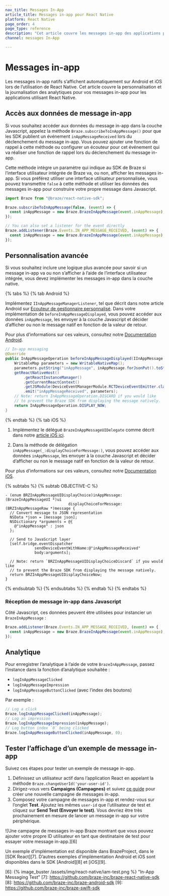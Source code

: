 ```yaml
---
nav_title: Messages In-App
article_title: Messages in-app pour React Native
platform: React Native
page_order: 4
page_type: reference
description: "Cet article couvre les messages in-app des applications pour iOS et Android utilisant React Native, y compris l’analytique de la personnalisation et de la journalisation."
channel: messages In-App

---
```


# Messages in-app

Les messages in-app natifs s’affichent automatiquement sur Android et iOS lors de l’utilisation de React Native. Cet article couvre la personnalisation et la journalisation des analytiques pour vos messages in-app pour les applications utilisant React Native.

## Accès aux données de message in-app

Si vous souhaitez accéder aux données du message in-app dans la couche Javascript, appelez la méthode `Braze.subscribeToInAppMessage()` pour que les SDK publient un événement `inAppMessageReceived` lors du déclenchement du message in-app. Vous pouvez ajouter une fonction de rappel à cette méthode ou configurer un écouteur pour cet événement qui va réaliser une fonction de rappel lors du déclenchement du message in-app.

Cette méthode intègre un paramètre qui indique au SDK de Braze si l’interface utilisateur intégrée de Braze va, ou non, afficher les messages in-app. Si vous préférez utiliser une interface utilisateur personnalisée, vous pouvez transmettre `false` à cette méthode et utiliser les données des messages in-app pour construire votre propre message dans Javascript.

```javascript
import Braze from "@braze/react-native-sdk";

Braze.subscribeToInAppMessage(false, (event) => {
  const inAppMessage = new Braze.BrazeInAppMessage(event.inAppMessage);
});

// You can also set a listener for the event directly
Braze.addListener(Braze.Events.IN_APP_MESSAGE_RECEIVED, (event) => {
  const inAppMessage = new Braze.BrazeInAppMessage(event.inAppMessage);
});
```

## Personnalisation avancée

Si vous souhaitez inclure une logique plus avancée pour savoir si un message in-app va ou non s’afficher à l’aide de l’interface utilisateur intégrée, vous devez implémenter les messages in-app dans la couche native.

{% tabs %}
{% tab Android %}

Implémentez `IInAppMessageManagerListener`, tel que décrit dans notre article Android sur [Ecouteur de gestionnaire personnalisé]({{site.baseurl}}/developer_guide/platform_integration_guides/android/in-app_messaging/customization/custom_listeners/#custom-manager-listener). Dans votre implémentation de `beforeInAppMessageDisplayed`, vous pouvez accéder aux données `inAppMessage`, les envoyer à la couche Javascript et décider d’afficher ou non le message natif en fonction de la valeur de retour.

Pour plus d’informations sur ces valeurs, consultez notre [Documentation Android]({{site.baseurl}}/developer_guide/platform_integration_guides/android/in-app_messaging/).

```java
// In-app messaging
@Override
public InAppMessageOperation beforeInAppMessageDisplayed(IInAppMessage inAppMessage) {
    WritableMap parameters = new WritableNativeMap();
    parameters.putString("inAppMessage", inAppMessage.forJsonPut().toString());
    getReactNativeHost()
        .getReactInstanceManager()
        .getCurrentReactContext()
        .getJSModule(DeviceEventManagerModule.RCTDeviceEventEmitter.class)
        .emit("inAppMessageReceived", parameters);
    // Note: return InAppMessageOperation.DISCARD if you would like
    // to prevent the Braze SDK from displaying the message natively.
    return InAppMessageOperation.DISPLAY_NOW;
}
```
{% endtab %}
{% tab iOS %}

1. Implémentez le délégué `BrazeInAppMessageUIDelegate` comme décrit dans notre [article iOS ici](https://braze-inc.github.io/braze-swift-sdk/tutorials/braze/c1-inappmessageui).

2. Dans la méthode de délégation `inAppMessage(_:displayChoiceForMessage:)`, vous pouvez accéder aux données `inAppMessage`, les envoyer à la couche Javascript et décider d’afficher ou non le message natif en fonction de la valeur de retour.

Pour plus d’informations sur ces valeurs, consultez notre [Documentation iOS](https://braze-inc.github.io/braze-swift-sdk/documentation/brazeui/brazeinappmessageuidelegate/).

{% subtabs %}
{% subtab OBJECTIVE-C %}
```objc
- (enum BRZInAppMessageUIDisplayChoice)inAppMessage:(BrazeInAppMessageUI *)ui
                            displayChoiceForMessage:(BRZInAppMessageRaw *)message {
  // Convert message to JSON representation
  NSData *json = [message json];
  NSDictionary *arguments = @{
    @"inAppMessage" : json
  };

  // Send to JavaScript layer
  [self.bridge.eventDispatcher
             sendDeviceEventWithName:@"inAppMessageReceived"
             body:arguments];

  // Note: return `BRZInAppMessageUIDisplayChoiceDiscard` if you would like
  // to prevent the Braze SDK from displaying the message natively.
  return BRZInAppMessageUIDisplayChoiceNow;
}
```
{% endsubtab %}
{% endsubtabs %}
{% endtab %}
{% endtabs %}

### Réception de message in-app dans Javascript

Côté Javascript, ces données peuvent être utilisées pour instancier un `BrazeInAppMessage` :
```javascript
Braze.addListener(Braze.Events.IN_APP_MESSAGE_RECEIVED, (event) => {
  const inAppMessage = new Braze.BrazeInAppMessage(event.inAppMessage);
});
```

## Analytique

Pour enregistrer l’analytique à l’aide de votre `BrazeInAppMessage`, passez l’instance dans la fonction d’analytique souhaitée :
- `logInAppMessageClicked`
- `logInAppMessageImpression`
- `logInAppMessageButtonClicked` (avec l’index des boutons)

Par exemple :
```js
// Log a click
Braze.logInAppMessageClicked(inAppMessage);
// Log an impression
Braze.logInAppMessageImpression(inAppMessage);
// Log button index `0` being clicked
Braze.logInAppMessageButtonClicked(inAppMessage, 0);
```

## Tester l’affichage d’un exemple de message in-app

Suivez ces étapes pour tester un exemple de message in-app.

1. Définissez un utilisateur actif dans l’application React en appelant la méthode `Braze.changeUserId('your-user-id')`.
2. Dirigez-vous vers **Campaigns (Campagnes)** et suivez [ce guide][5] pour créer une nouvelle campagne de messages in-app.
3. Composez votre campagne de messages in-app et rendez-vous sur l’onglet **Test**. Ajoutez les mêmes `user-id` que l’utilisateur de test et cliquez sur **Send Test (Envoyer le test)**. Vous devriez être très prochainement en mesure de lancer un message in-app sur votre périphérique.

![Une campagne de messages in-app Braze montrant que vous pouvez ajouter votre propre ID utilisateur en tant que destinataire de test pour essayer votre message in-app.][6]

Un exemple d’implémentation est disponible dans BrazeProject, dans le [SDK React][7]. D’autres exemples d’implémentation Android et iOS sont disponibles dans le SDK [Android][8] et [iOS][9].

[1]: {{site.baseurl}}/developer_guide/platform_integration_guides/android/in-app_messaging/customization/custom_listeners/#custom-manager-listener
[2]: {{site.baseurl}}/developer_guide/platform_integration_guides/android/in-app_messaging/customization/custom_listeners/#step-1-implement-an-in-app-message-manager-listener
[5]: {{site.baseurl}}/user_guide/message_building_by_channel/in-app_messages/create/
[6]: {% image_buster /assets/img/react-native/iam-test.png %} "In-App Messaging Test"
[7]: https://github.com/braze-inc/braze-react-native-sdk
[8]: https://github.com/braze-inc/braze-android-sdk
[9]: https://github.com/braze-inc/braze-swift-sdk
